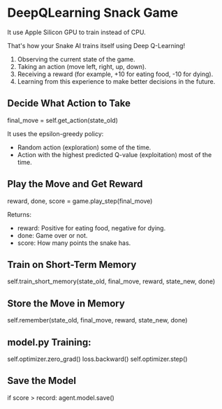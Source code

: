 # DeepQLearning Snack Game

It use Apple Silicon GPU to train instead of CPU.

That's how your Snake AI trains itself using Deep Q-Learning!

1. Observing the current state of the game.
2. Taking an action (move left, right, up, down).
3. Receiving a reward (for example, +10 for eating food, -10 for dying).
4. Learning from this experience to make better decisions in the future.

## Decide What Action to Take
final_move = self.get_action(state_old)

It uses the epsilon-greedy policy:
- Random action (exploration) some of the time.
- Action with the highest predicted Q-value (exploitation) most of the time.

## Play the Move and Get Reward
reward, done, score = game.play_step(final_move)

Returns:
- reward: Positive for eating food, negative for dying.
- done: Game over or not.
- score: How many points the snake has.


## Train on Short-Term Memory
self.train_short_memory(state_old, final_move, reward, state_new, done)

## Store the Move in Memory
self.remember(state_old, final_move, reward, state_new, done)

## model.py Training:
self.optimizer.zero_grad()
loss.backward()
self.optimizer.step()

## Save the Model
if score > record:
    agent.model.save()


